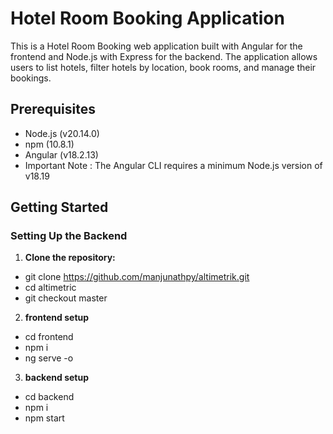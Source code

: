 # Hotel Room Booking Application

This is a Hotel Room Booking web application built with Angular for the frontend and Node.js with Express for the backend. The application allows users to list hotels, filter hotels by location, book rooms, and manage their bookings.

## Prerequisites

- Node.js (v20.14.0)
- npm (10.8.1)
- Angular (v18.2.13)
- Important Note : The Angular CLI requires a minimum Node.js version of v18.19
  
## Getting Started

### Setting Up the Backend

1. **Clone the repository:**
  - git clone https://github.com/manjunathpy/altimetrik.git
  - cd altimetric
  -  git checkout master
2. **frontend setup**
  - cd frontend
  - npm i 
  - ng serve -o
3. **backend setup**
  - cd backend
  - npm i 
  - npm start
